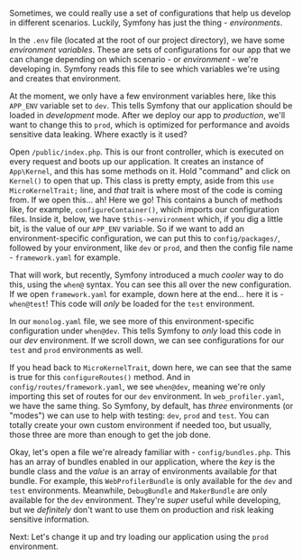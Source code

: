 Sometimes, we could really use a set of configurations that help us develop in different scenarios. Luckily, Symfony has just the thing - *environments*.

In the `.env` file (located at the root of our project directory), we have some *environment variables*. These are sets of configurations for our app that we can change depending on which scenario - or *environment* - we're developing in. Symfony reads this file to see which variables we're using and creates that environment.

At the moment, we only have a few environment variables here, like this `APP_ENV` variable set to `dev`. This tells Symfony that our application should be loaded in *development* mode. After we deploy our app to *production*, we'll want to change this to `prod`, which is optimized for performance and avoids sensitive data leaking. Where exactly is it used?

Open `/public/index.php`. This is our front controller, which is executed on every request and boots up our application. It creates an instance of `App\Kernel`, and this has some methods on it. Hold "command" and click on `Kernel()` to open that up. This class is pretty empty, aside from this `use MicroKernelTrait;` line, and *that* trait is where most of the code is coming from. If we open this... ah! Here we go! This contains a bunch of methods like, for example, `configureContainer()`, which imports our configuration files. Inside it, below, we have `$this->environment` which, if you dig a little bit, is the value of our `APP_ENV` variable. So if we want to add an environment-specific configuration, we can put this to `config/packages/`, followed by your environment, like `dev` or `prod`, and then the config file name - `framework.yaml` for example.

That will work, but recently, Symfony introduced a much *cooler* way to do this, using the `when@` syntax. You can see this all over the new configuration. If we open `framework.yaml` for example, down here at the end... here it is - `when@test`! This code will *only* be loaded for the `test` environment.

In our `monolog.yaml` file, we see more of this environment-specific configuration under `when@dev`. This tells Symfony to *only* load this code in our *dev* environment. If we scroll down, we can see configurations for our `test` and `prod` environments as well.

If you head back to `MicroKernelTrait`, down here, we can see that the same is true for this `configureRoutes()` method. And in `config/routes/framework.yaml`, we see `when@dev`, meaning we're only importing this set of routes for our `dev` environment. In `web_profiler.yaml`, we have the same thing. So Symfony, by default, has *three* environments (or "modes")  we can use to help with testing: `dev`, `prod` and `test`. You can totally create your own custom environment if needed too, but usually, those three are more than enough to get the job done.

Okay, let's open a file we're already familiar with - `config/bundles.php`. This has an array of bundles enabled in our application, where the *key* is the bundle class and the *value* is an array of environments available *for* that bundle. For example, this `WebProfilerBundle` is only available for the `dev` and `test` environments. Meanwhile, `DebugBundle` and `MakerBundle` are only available for the `dev` environment. They're *super* useful while developing, but we *definitely* don't want to use them on production and risk leaking sensitive information.

Next: Let's change it up and try loading our application using the `prod` environment.
